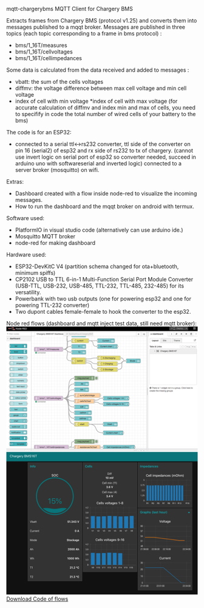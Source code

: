 mqtt-chargerybms
MQTT Client for Chargery BMS

Extracts frames from Chargery BMS (protocol v1.25) and converts them into messages published to a mqqt broker. Messages are published in three topics (each topic corresponding to a frame in bms protocol) :

* bms/1_16T/measures
* bms/1_16T/cellvoltages
* bms/1_16T/cellimpedances

Some data is calculated from the data received and added to messages : 
* vbatt: the sum of the cells voltages 
* diffmv: the voltage difference between max cell voltage and min cell voltage 
* index of cell with min voltage *index of cell with max voltage
(for accurate calculation of diffmv and index min and max of cells, you need to specifify in code the total number of wired cells of your battery to the bms)

The code is for an ESP32:

* connected to a serial ttl<->rs232 converter, ttl side of the converter on pin 16 (serial2) of esp32 and rx side of rs232 to tx of chargery. (cannot use invert logic on serial port of esp32 so converter needed, succeed in arduino uno with softwareserial and inverted logic)
connected to a server broker (mosquitto) on wifi.

Extras:

* Dashboard created with a flow inside node-red to visualize the incoming messages.
* How to run the dashboard and the mqqt broker on android with termux.

Software used:

* PlatformIO in visual studio code (alternatively can use arduino ide.)
* Mosquitto MQTT broker
* node-red for making dashboard

Hardware used:

* ESP32-DevKitC V4 (partition schema changed for ota+bluetooth, minimum spiffs)
* CP2102 USB to TTL 6-in-1 Multi-Function Serial Port Module Converter (USB-TTL, USB-232, USB-485, TTL-232, TTL-485, 232-485) for its versatility.
* Powerbank with two usb outputs (one for powering esp32 and one for powering TTL-232 converter)
* Two dupont cables female-female to hook the converter to the esp32.


Node red flows (dashboard and mqtt inject test data, still need mqtt broker):
![alt text](medias/node-red-flow.png "Flow editor")
![alt text](medias/node-red-ui.png "Dashboard ui")
 [Download Code of flows](/medias/flows.json)
